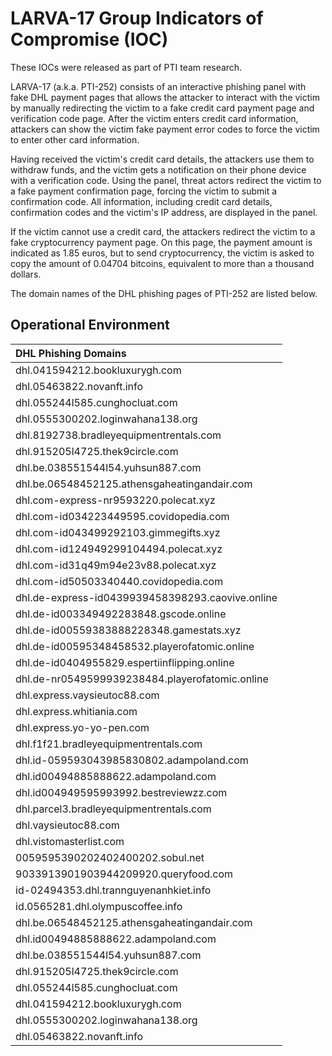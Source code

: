 # LARVA-17 Group Indicators of Compromise (IOC)

These IOCs were released as part of PTI team research.

LARVA-17 (a.k.a. PTI-252) consists of an interactive phishing panel with fake DHL payment pages that allows the attacker to interact with the victim by manually redirecting the victim to a fake credit card payment page and verification code page. After the victim enters credit card information, attackers can show the victim fake payment error codes to force the victim to enter other card information.

Having received the victim's credit card details, the attackers use them to withdraw funds, and the victim gets a notification on their phone device with a verification code. Using the panel, threat actors redirect the victim to a fake payment confirmation page, forcing the victim to submit a confirmation code. All information, including credit card details, confirmation codes and the victim's IP address, are displayed in the panel.

If the victim cannot use a credit card, the attackers redirect the victim to a fake cryptocurrency payment page. On this page, the payment amount is indicated as 1.85 euros, but to send cryptocurrency, the victim is asked to copy the amount of 0.04704 bitcoins, equivalent to more than a thousand dollars.

The domain names of the DHL phishing pages of PTI-252 are listed below.

## Operational Environment

| DHL Phishing Domains |     	  
| :------------------- |
| dhl.041594212.bookluxurygh.com |
| dhl.05463822.novanft.info |
| dhl.055244l585.cunghocluat.com |
| dhl.0555300202.loginwahana138.org |
| dhl.8192738.bradleyequipmentrentals.com |
| dhl.915205l4725.thek9circle.com |
| dhl.be.038551544l54.yuhsun887.com |
| dhl.be.06548452125.athensgaheatingandair.com |
| dhl.com-express-nr9593220.polecat.xyz |
| dhl.com-id034223449595.covidopedia.com |
| dhl.com-id043499292103.gimmegifts.xyz |
| dhl.com-id124949299104494.polecat.xyz |
| dhl.com-id31q49m94e23v88.polecat.xyz |
| dhl.com-id50503340440.covidopedia.com |
| dhl.de-express-id0439939458398293.caovive.online |
| dhl.de-id003349492283848.gscode.online |
| dhl.de-id00559383888228348.gamestats.xyz |
| dhl.de-id00595348458532.playerofatomic.online |
| dhl.de-id0404955829.espertiinflipping.online |
| dhl.de-nr0549599939238484.playerofatomic.online |
| dhl.express.vaysieutoc88.com |
| dhl.express.whitiania.com |
| dhl.express.yo-yo-pen.com |
| dhl.f1f21.bradleyequipmentrentals.com |
| dhl.id-059593043985830802.adampoland.com |
| dhl.id00494885888622.adampoland.com |
| dhl.id004949595993992.bestreviewzz.com |
| dhl.parcel3.bradleyequipmentrentals.com |
| dhl.vaysieutoc88.com |
| dhl.vistomasterlist.com |
| 0059595390202402400202.sobul.net |
| 9033913901903944209920.queryfood.com |
| id-02494353.dhl.trannguyenanhkiet.info |
| id.0565281.dhl.olympuscoffee.info |
| dhl.be.06548452125.athensgaheatingandair.com |
| dhl.id00494885888622.adampoland.com |
| dhl.be.038551544l54.yuhsun887.com |
| dhl.915205l4725.thek9circle.com |
| dhl.055244l585.cunghocluat.com |
| dhl.041594212.bookluxurygh.com |
| dhl.0555300202.loginwahana138.org |
| dhl.05463822.novanft.info |
